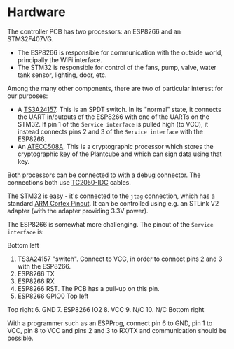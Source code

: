 # Hardware

The controller PCB has two processors: an ESP8266 and an STM32F407VG.

* The ESP8266 is responsible for communication with the outside world,
  principally the WiFi interface.
* The STM32 is responsible for control of the fans, pump, valve, water tank
  sensor, lighting, door, etc.

Among the many other components, there are two of particular interest for our
purposes:

* A [TS3A24157](https://www.ti.com/lit/gpn/ts3a24157). This is an SPDT switch.
  In its "normal" state, it connects the UART in/outputs of the ESP8266 with one
  of the UARTs on the STM32. If pin 1 of the `Service interface` is pulled high
  (to VCC), it instead connects pins 2 and 3 of the `Service interface` with the
  ESP8266.
* An [ATECC508A](https://www.microchip.com/en-us/product/ATECC508A). This is a
  cryptographic processor which stores the cryptographic key of the Plantcube
  and which can sign data using that key.

Both processors can be connected to with a debug connector. The connections both
use [TC2050-IDC](https://shop.collion.de/tc2050/TC2050-IDC.html) cables.

The STM32 is easy - it's connected to the `jtag` connection, which has a
standard
[ARM Cortex Pinout](https://developer.arm.com/documentation/101416/0100/Hardware-Description/Target-Interfaces/Cortex-Debug--10-pin-).
It can be controlled using e.g. an STLink V2 adapter (with the adapter providing
3.3V power).

The ESP8266 is somewhat more challenging. The pinout of the `Service interface`
is:

Bottom left
1. TS3A24157 "switch". Connect to VCC, in order to connect pins 2 and 3 with the
   ESP8266.
2. ESP8266 TX 
3. ESP8266 RX
4. ESP8266 RST. The PCB has a pull-up on this pin.
5. ESP8266 GPIO0
Top left

Top right
6. GND
7. ESP8266 IO2
8. VCC
9. N/C
10. N/C
Bottom right

With a programmer such as an ESPProg, connect pin 6 to GND, pin 1 to VCC, pin 8
to VCC and pins 2 and 3 to RX/TX and communication should be possible.
